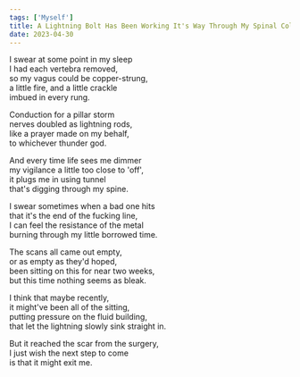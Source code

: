 ```yaml
---
tags: ['Myself']
title: A Lightning Bolt Has Been Working It's Way Through My Spinal Column For Years
date: 2023-04-30
---
```


I swear at some point in my sleep  
I had each vertebra removed,  
so my vagus could be copper-strung,  
a little fire, and a little crackle  
imbued in every rung.

Conduction for a pillar storm  
nerves doubled as lightning rods,  
like a prayer made on my behalf,  
to whichever thunder god.

And every time life sees me dimmer  
my vigilance a little too close to 'off',  
it plugs me in using tunnel  
that's digging through my spine.

I swear sometimes when a bad one hits  
that it's the end of the fucking line,  
I can feel the resistance of the metal  
burning through my little borrowed time.

The scans all came out empty,  
or as empty as they'd hoped,  
been sitting on this for near two weeks,  
but this time nothing seems as bleak.

I think that maybe recently,  
it might've been all of the sitting,  
putting pressure on the fluid building,  
that let the lightning slowly sink straight in.

But it reached the scar from the surgery,  
I just wish the next step to come  
is that it might exit me.
